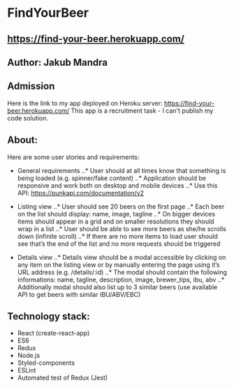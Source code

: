 # FindYourBeer

## https://find-your-beer.herokuapp.com/

## Author: Jakub Mandra

## Admission

Here is the link to my app deployed on Heroku server: https://find-your-beer.herokuapp.com/
This app is a recruitment task - I can't publish my code solution.

## About:

Here are some user stories and requirements:
*	General requirements
..*	User should at all times know that something is being loaded (e.g. spinner/fake content)
..*	Application should be responsive and work both on desktop and mobile devices
..*	Use this API: https://punkapi.com/documentation/v2

*	Listing view
..*	User should see 20 beers on the first page
..*	Each beer on the list should display: name, image, tagline
..*	On bigger devices items should appear in a grid and on smaller resolutions they should wrap in a list
..*	User should be able to see more beers as she/he scrolls down (infinite scroll)
..*	If there are no more items to load user should see that’s the end of the list and no more requests should be triggered

*	Details view
..*	Details view should be a modal accessible by clicking on any item on the listing view or by manually entering the page using it’s URL address (e.g. /details/:id)
..*	The modal should contain the following informations: name, tagline, description, image, brewer_tips, ibu, abv
..*	Additionally modal should also list up to 3 similar beers (use available API to get beers with similar IBU/ABV/EBC)

## Technology stack:

* React (create-react-app)
* ES6
* Redux
* Node.js
* Styled-components
* ESLint
* Automated test of Redux (Jest)
